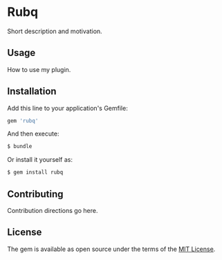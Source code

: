 # Rubq
Short description and motivation.

## Usage
How to use my plugin.

## Installation
Add this line to your application's Gemfile:

```ruby
gem 'rubq'
```

And then execute:
```bash
$ bundle
```

Or install it yourself as:
```bash
$ gem install rubq
```

## Contributing
Contribution directions go here.

## License
The gem is available as open source under the terms of the [MIT License](https://opensource.org/licenses/MIT).
